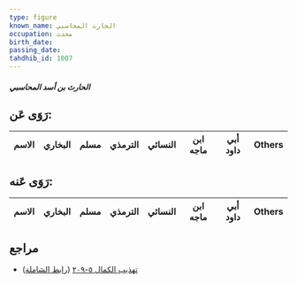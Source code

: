 ```yaml
---
type: figure
known_name: الحارث المحاسبي
occupation: محدث
birth_date:
passing_date:
tahdhib_id: 1007
---
```

##### الحارث بن أسد المحاسبي

## رَوَى عَن:
| الاسم | البخاري | مسلم | الترمذي | النسائي | ابن ماجه | أبي داود | Others |
| ----- | ------- | ---- | ------- | ------- | -------- | -------- | ------ |
## رَوَى عَنه:
| الاسم | البخاري | مسلم | الترمذي | النسائي | ابن ماجه | أبي داود | Others |
| ----- | ------- | ---- | ------- | ------- | -------- | -------- | ------ |
## مراجع
- [تهذيب الكمال ٥-٢٠٩](obsidian://open?vault=Tahdhib-al-Kamal&file=Figures/١٠٠٧-الحارث%20بن%20أسد%20المحاسبي) ([رابط الشاملة](https://shamela.ws/book/3722/2287))